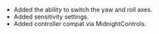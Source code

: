 - Added the ability to switch the yaw and roll axes.
- Added sensitivity settings.
- Added controller compat via MidnightControls.